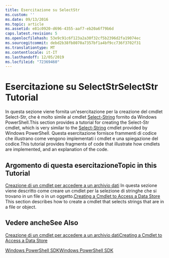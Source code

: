 ```yaml
---
title: Esercitazione su SelectStr
ms.custom: ''
ms.date: 09/13/2016
ms.topic: article
ms.assetid: e81c0920-d696-4355-aaf7-eb20a6f79b6d
caps.latest.revision: 5
ms.openlocfilehash: 53e9c91c6f123a2a30f32cf5b2396d2fa19074ec
ms.sourcegitcommit: debd2b38fb8070a7357bf1a4bf9cc736f3702f31
ms.translationtype: MT
ms.contentlocale: it-IT
ms.lasthandoff: 12/05/2019
ms.locfileid: "72369460"
---
```

# <a name="selectstr-tutorial"></a><span data-ttu-id="c78f1-102">Esercitazione su SelectStr</span><span class="sxs-lookup"><span data-stu-id="c78f1-102">SelectStr Tutorial</span></span>

<span data-ttu-id="c78f1-103">In questa sezione viene fornita un'esercitazione per la creazione del cmdlet Select-Str, che è molto simile al cmdlet [Select-String](/powershell/module/microsoft.powershell.utility/select-string) fornito da Windows PowerShell.</span><span class="sxs-lookup"><span data-stu-id="c78f1-103">This section provides a tutorial for creating the Select-Str cmdlet, which is very similar to the [Select-String](/powershell/module/microsoft.powershell.utility/select-string) cmdlet provided by Windows PowerShell.</span></span> <span data-ttu-id="c78f1-104">Questa esercitazione fornisce frammenti di codice che illustrano come vengono implementati i cmdlet e una spiegazione del codice.</span><span class="sxs-lookup"><span data-stu-id="c78f1-104">This tutorial provides fragments of code that illustrate how cmdlets are implemented, and an explanation of the code.</span></span>

## <a name="topic-in-this-tutorial"></a><span data-ttu-id="c78f1-105">Argomento di questa esercitazione</span><span class="sxs-lookup"><span data-stu-id="c78f1-105">Topic in this Tutorial</span></span>

<span data-ttu-id="c78f1-106">[Creazione di un cmdlet per accedere a un archivio dati](./creating-a-cmdlet-to-access-a-data-store.md) In questa sezione viene descritto come creare un cmdlet per la selezione di stringhe che si trovano in un file o in un oggetto.</span><span class="sxs-lookup"><span data-stu-id="c78f1-106">[Creating a Cmdlet to Access a Data Store](./creating-a-cmdlet-to-access-a-data-store.md) This section describes how to create a cmdlet that selects strings that are in a file or object.</span></span>

## <a name="see-also"></a><span data-ttu-id="c78f1-107">Vedere anche</span><span class="sxs-lookup"><span data-stu-id="c78f1-107">See Also</span></span>

[<span data-ttu-id="c78f1-108">Creazione di un cmdlet per accedere a un archivio dati</span><span class="sxs-lookup"><span data-stu-id="c78f1-108">Creating a Cmdlet to Access a Data Store</span></span>](./creating-a-cmdlet-to-access-a-data-store.md)

[<span data-ttu-id="c78f1-109">Windows PowerShell SDK</span><span class="sxs-lookup"><span data-stu-id="c78f1-109">Windows PowerShell SDK</span></span>](../windows-powershell-reference.md)
